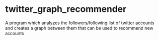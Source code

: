 # twitter_graph_recommender
A program which analyzes the followers/following list of twitter accounts and creates a graph between them that can be used to recommend new accounts
